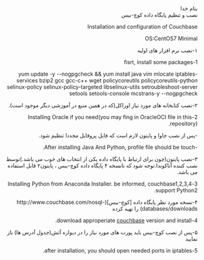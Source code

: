 <html dir='rtl'>
<div dir='rtl' align='right'>بنام خدا</div>

<div dir='rtl' align='right'>نصب و تنظیم پایگاه داده کوچ-بیس</div>

Installation and configuration of Couchbase

OS:CentOS7 Minimal

<div dir='rtl' align='right'>۱-نصب نرم افزار های اولیه</div>

1-fisrt, install some packages

yum update -y --nogpgcheck && yum install java vim mlocate
iptables-services bzip2 gcc gcc-c++ wget policycoreutils
policycoreutils-python selinux-policy selinux-policy-targeted
libselinux-utils setroubleshoot-server setools setools-console
mcstrans-y --nogpgcheck

<div dir='rtl' align='right'>۲-نصب کتابخانه های مورد نیاز اوراکل(که در همین منبع در آموزشی دیگر موجود
است).</div>

2-Installing Oracle if you need(you may fing in OracleOCI file in this
repository).

<div dir='rtl' align='right'>-پس از نصب جاوا و پایتون لازم است که فایل پروفایل مجددا تنظیم شود.</div>

-After installing Java And Python, profile file should be touch.

<div dir='rtl' align='right'>۳-نصب پایتون(چون برای ارتباط با پایگاه داده یکی از انتخاب های خوب می
باشد.)توسط نصب کننده آناکوندا.توجه شود که تانسخه ۴ پایگاه داده کوچ-بیس ،
پایتون۲ قابل استفاده می باشد.</div>

3-Installing Python from Anaconda Installer. be informed,
couchbase1,2,3,4 support Python2.

<div dir='rtl' align='right'>۴-نسخه مورد نظر پایگاه داده
[کوچ-بیس](http://www.couchbase.com/nosql-databases/downloads) را تهیه
کرده</div>

4-download approperiate
[couchbase](http://www.couchbase.com/nosql-databases/downloads) version
and install.

<div dir='rtl' align='right'>۵-پس از نصب کوچ-بیس باید پورت های مورد نیاز را در دیواره آتش(جدول آدرس
ها) باز نمایید</div>

5-after installation, you should open needed ports in iptables.

</html>
